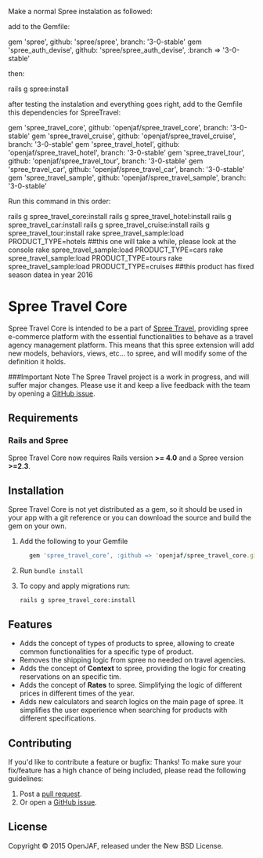 Make a normal Spree instalation as followed:

add to the Gemfile:

gem 'spree', github: 'spree/spree', branch: '3-0-stable'
gem 'spree_auth_devise', github: 'spree/spree_auth_devise', :branch => '3-0-stable'

then:

rails g spree:install

after testing the instalation and everything goes right, add to the Gemfile this dependencies for SpreeTravel:

gem 'spree_travel_core', github: 'openjaf/spree_travel_core', branch: '3-0-stable'
gem 'spree_travel_cruise', github: 'openjaf/spree_travel_cruise', branch: '3-0-stable'
gem 'spree_travel_hotel', github: 'openjaf/spree_travel_hotel', branch: '3-0-stable'
gem 'spree_travel_tour', github: 'openjaf/spree_travel_tour', branch: '3-0-stable'
gem 'spree_travel_car', github: 'openjaf/spree_travel_car', branch: '3-0-stable'
gem 'spree_travel_sample', github: 'openjaf/spree_travel_sample', branch: '3-0-stable'

Run this command in this order:

rails g spree_travel_core:install
rails g spree_travel_hotel:install
rails g spree_travel_car:install
rails g spree_travel_cruise:install
rails g spree_travel_tour:install
rake spree_travel_sample:load PRODUCT_TYPE=hotels ##this one will take a while, please look at the console
rake spree_travel_sample:load PRODUCT_TYPE=cars
rake spree_travel_sample:load PRODUCT_TYPE=tours
rake spree_travel_sample:load PRODUCT_TYPE=cruises ##this product has fixed season datea in year 2016


Spree Travel Core
=========
Spree Travel Core is intended to be a part of [Spree Travel](https://github.com/openjaf/spree_travel/), providing spree e-commerce platform with the essential functionalities to behave as a travel agency management platform. This means that this spree extension will add new models, behaviors, views, etc… to spree, and will modify some of the definition it holds.

###Important Note
The Spree Travel project is a work in progress, and will suffer major changes. Please use it and keep a live feedback with the team by opening a [GitHub issue](https://github.com/openjaf/spree_travel_core/issues/new).

Requirements
------------
### Rails and Spree
Spree Travel Core now requires Rails version **>= 4.0** and a Spree version **>=2.3**.

Installation
------------

Spree Travel Core is not yet distributed as a gem, so it should be used in your app with a git reference or you can download the source and build the gem on your own.

1. Add the following to your Gemfile

  ```ruby
		gem 'spree_travel_core’, :github => 'openjaf/spree_travel_core.git', :branch => '3-0-stable'
  ```

2. Run `bundle install`

3. To copy and apply migrations run:

	```
	rails g spree_travel_core:install
	```

Features
------------

- Adds the concept of types of products to spree, allowing to create common functionalities for a specific type of product.
- Removes the shipping logic from spree no needed on travel agencies.
- Adds the concept of **Context** to spree, providing the logic for creating reservations on an specific tim.
- Adds the concept of **Rates** to spree. Simplifying the logic of different prices in different times of the year.
- Adds new calculators and search logics on the main page of spree. It simplifies the user experience when searching for products with different specifications.


Contributing
------------

If you'd like to contribute a feature or bugfix: Thanks! To make sure your
fix/feature has a high chance of being included, please read the following
guidelines:

1. Post a [pull request](https://github.com/openjaf/spree_travel_core/compare/).
2. Or open a [GitHub issue](https://github.com/openjaf/spree_travel_core/issues/new).

License
-------
Copyright © 2015 OpenJAF, released under the New BSD License.

